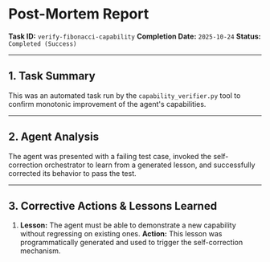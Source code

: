 
# Post-Mortem Report

**Task ID:** `verify-fibonacci-capability`
**Completion Date:** `2025-10-24`
**Status:** `Completed (Success)`

---

## 1. Task Summary

This was an automated task run by the `capability_verifier.py` tool to confirm
monotonic improvement of the agent's capabilities.

---

## 2. Agent Analysis

The agent was presented with a failing test case, invoked the self-correction
orchestrator to learn from a generated lesson, and successfully corrected its
behavior to pass the test.

---

## 3. Corrective Actions & Lessons Learned

1.  **Lesson:** The agent must be able to demonstrate a new capability without regressing on existing ones.
    **Action:** This lesson was programmatically generated and used to trigger the self-correction mechanism.
